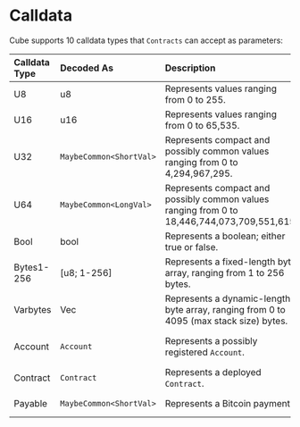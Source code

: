 # Calldata
Cube supports 10 calldata types that `Contracts` can accept as parameters:

| Calldata Type    | Decoded As              | Description                                                                                 | CPE Bitsize   | Stack Bytesize |
|:-----------------|:------------------------|:--------------------------------------------------------------------------------------------|:--------------|:---------------|
| U8               | u8                      | Represents values ranging from 0 to 255.                                                    | 8 bits        | 1 byte         |
| U16              | u16                     | Represents values ranging from 0 to 65,535.                                                 | 16 bits       | 2 bytes        |
| U32              | `MaybeCommon<ShortVal>` | Represents compact and possibly common values ranging from 0 to 4,294,967,295.              | 7-35 bits     | 4 bytes        |
| U64              | `MaybeCommon<LongVal>`  | Represents compact and possibly common values ranging from 0 to 18,446,744,073,709,551,615. | 7-68 bits     | 8 bytes        |
| Bool             | bool                    | Represents a boolean; either true or false.                                                 | 1 bit         | 0 or 1 byte    |
| Bytes1-256       | [u8; 1-256]             | Represents a fixed-length byte array, ranging from 1 to 256 bytes.                          | 8-2048 bits   | 1-256 bytes    |
| Varbytes         | Vec<u8>                 | Represents a dynamic-length byte array, ranging from 0 to 4095 (max stack size) bytes.      | 12-32772 bits | 0-4095 bytes   |
| Account          | `Account`               | Represents a possibly registered `Account`.                                                 | 11-257 bits   | 32 bytes       |
| Contract         | `Contract`              | Represents a deployed `Contract`.                                                           | 10-34 bits    | 32 bytes       |
| Payable          | `MaybeCommon<ShortVal>` | Represents a Bitcoin payment.                                                               | 7-35 bits     | 4 bytes        |
